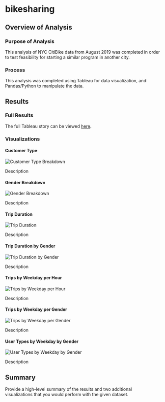 # bikesharing

## Overview of Analysis

### Purpose of Analysis 

This analysis of NYC CitiBike data from August 2019 was completed in order to test feasibility for starting a similar program in another city.

### Process

This analysis was completed using Tableau for data visualization, and Pandas/Python to manipulate the data.

## Results

### Full Results

The full Tableau story can be viewed [here](https://public.tableau.com/app/profile/elizabeth1287/viz/CitiBike_Challenge_16619006191940/ChallengeStory).

### Visualizations

#### Customer Type

![Customer Type Breakdown](https://github.com/ehalprin/bikesharing/blob/main/images/Customer_Type.png)

Description

#### Gender Breakdown

![Gender Breakdown](https://github.com/ehalprin/bikesharing/blob/main/images/Gender_Breakdown.png)

Description

#### Trip Duration

![Trip Duration](https://github.com/ehalprin/bikesharing/blob/main/images/Checkout_Time.png)

Description

#### Trip Duration by Gender

![Trip Duration by Gender](https://github.com/ehalprin/bikesharing/blob/main/images/Checkout_Times_By_Gender.png)

Description

#### Trips by Weekday per Hour

![Trips by Weekday per Hour](https://github.com/ehalprin/bikesharing/blob/main/images/Trips_by_Weekday_Per_Hour.png)

Description

#### Trips by Weekday per Gender

![Trips by Weekday per Gender](https://github.com/ehalprin/bikesharing/blob/main/images/Trips_By_Weekday_per_Gender.png)

Description

#### User Types by Weekday by Gender

![User Types by Weekday by Gender](https://github.com/ehalprin/bikesharing/blob/main/images/UserTrips_By_Gender_By_Weekday.png)

Description

## Summary

Provide a high-level summary of the results and two additional visualizations that you would perform with the given dataset.
